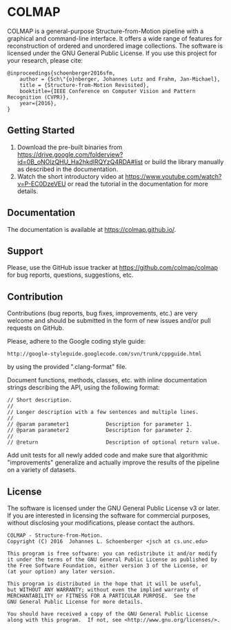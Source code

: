 COLMAP
======

COLMAP is a general-purpose Structure-from-Motion pipeline with a graphical and
command-line interface. It offers a wide range of features for reconstruction of
ordered and unordered image collections. The software is licensed under the GNU
General Public License. If you use this project for your research, please cite:

    @inproceedings{schoenberger2016sfm,
        author = {Sch\"{o}nberger, Johannes Lutz and Frahm, Jan-Michael},
        title = {Structure-from-Motion Revisited},
        booktitle={IEEE Conference on Computer Vision and Pattern Recognition (CVPR)},
        year={2016},
    }


Getting Started
---------------

1. Download the pre-built binaries from
   https://drive.google.com/folderview?id=0B_oNOlzQHU_Ha2hkdlRQYzQ4RDA#list
   or build the library manually as described in the documentation.
2. Watch the short introductory video at
   https://www.youtube.com/watch?v=P-EC0DzeVEU or read the tutorial
   in the documentation for more details.


Documentation
-------------

The documentation is available at https://colmap.github.io/.


Support
-------

Please, use the GitHub issue tracker at https://github.com/colmap/colmap for bug
reports, questions, suggestions, etc.


Contribution
------------

Contributions (bug reports, bug fixes, improvements, etc.) are very welcome and
should be submitted in the form of new issues and/or pull requests on GitHub.

Please, adhere to the Google coding style guide:

    http://google-styleguide.googlecode.com/svn/trunk/cppguide.html

by using the provided ".clang-format" file.

Document functions, methods, classes, etc. with inline documentation strings
describing the API, using the following format:

    // Short description.
    //
    // Longer description with a few sentences and multiple lines.
    //
    // @param parameter1            Description for parameter 1.
    // @param parameter2            Description for parameter 2.
    //
    // @return                      Description of optional return value.

Add unit tests for all newly added code and make sure that algorithmic
"improvements" generalize and actually improve the results of the pipeline on a
variety of datasets.


License
-------

The software is licensed under the GNU General Public License v3 or later. If
you are interested in licensing the software for commercial purposes, without
disclosing your modifications, please contact the authors.


    COLMAP - Structure-from-Motion.
    Copyright (C) 2016  Johannes L. Schoenberger <jsch at cs.unc.edu>

    This program is free software: you can redistribute it and/or modify
    it under the terms of the GNU General Public License as published by
    the Free Software Foundation, either version 3 of the License, or
    (at your option) any later version.

    This program is distributed in the hope that it will be useful,
    but WITHOUT ANY WARRANTY; without even the implied warranty of
    MERCHANTABILITY or FITNESS FOR A PARTICULAR PURPOSE.  See the
    GNU General Public License for more details.

    You should have received a copy of the GNU General Public License
    along with this program.  If not, see <http://www.gnu.org/licenses/>.
